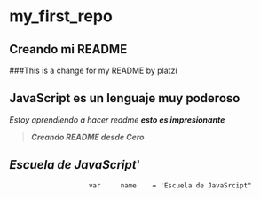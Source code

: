 # my_first_repo
## Creando mi README
###This is a change for my README by platzi
## JavaScript es un lenguaje muy poderoso

*Estoy aprendiendo a hacer readme*
**_esto es impresionante_**

>**_Creando README desde Cero_**
        
##        **_Escuela de JavaScript_**'


                        var     name    = 'Escuela de JavaSrcipt"
